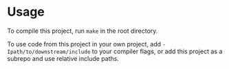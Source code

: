 # Usage

To compile this project, run `make` in the root directory.

To use code from this project in your own project, add `-Ipath/to/downstream/include`
to your compiler flags, or add this project as a subrepo and use relative include paths.
